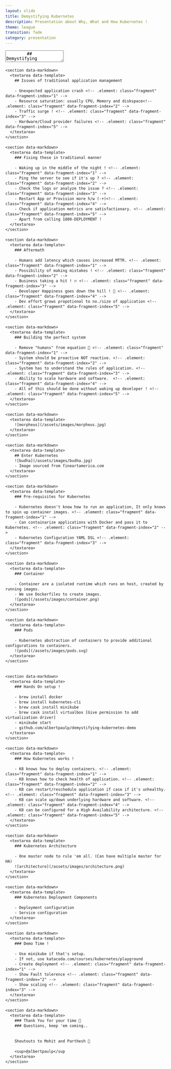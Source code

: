 ```yaml
---
layout: slide
title: Demystifying Kubernetes
description: Presentation about Why, What and How Kubernetes !
theme: league
transition: fade
category: presentation
---
```

<div class="reveal">
	<div class="slides">
    <section data-markdown>
      <textarea data-template>
        ## Demystifying Kubernetes
      </textarea>
    </section>

    <section data-markdown>
      <textarea data-template>
        ## Issues of traditional application management 

        - Unexpected application crash <!-- .element: class="fragment" data-fragment-index="1" -->
        - Resource saturation: usually CPU, Memory and diskspace<!-- .element: class="fragment" data-fragment-index="2" -->
        - Traffic surge ! <!-- .element: class="fragment" data-fragment-index="3" -->
        - Hardware/Cloud provider failures <!-- .element: class="fragment" data-fragment-index="5" -->
      </textarea>
    </section>

    <section data-markdown>
      <textarea data-template>
        ### Fixing these in traditional manner

        - Waking up in the middle of the night ! <!-- .element: class="fragment" data-fragment-index="1" -->
        - Ping the server to see if it's up ? <!-- .element: class="fragment" data-fragment-index="2" -->
        - Check the logs or analyze the issue ? <!-- .element: class="fragment" data-fragment-index="3" -->
        - Restart App or Provision more h/w (-+)<!-- .element: class="fragment" data-fragment-index="4" -->
        - Check if application metrics are satisfactionary. <!-- .element: class="fragment" data-fragment-index="5" -->
        - Apart from calling 1800-DEPLOYMENT !
      </textarea>
    </section>

    <section data-markdown>
      <textarea data-template>
        ### Aftermath

        - Humans add latency which causes increased MTTR. <!-- .element: class="fragment" data-fragment-index="1" -->
        - Possibility of making mistakes ! <!-- .element: class="fragment" data-fragment-index="2" -->
        - Business taking a hit ! 🔥 <!-- .element: class="fragment" data-fragment-index="3" -->
        - Developer Happiness goes down the hill ! 🤯 <!-- .element: class="fragment" data-fragment-index="4" -->
        - Dev effort grows propotional to no./size of application <!-- .element: class="fragment" data-fragment-index="5" -->
      </textarea>
    </section>

    <section data-markdown>
      <textarea data-template>
        ### Building the perfect system

        - Remove "humans" from equation 🤖 <!-- .element: class="fragment" data-fragment-index="1" -->
        - System should be proactive NOT reactive. <!-- .element: class="fragment" data-fragment-index="2" -->
        - System has to understand the rules of application. <!-- .element: class="fragment" data-fragment-index="3" -->
        - Ability to scale hardware and software.  <!-- .element: class="fragment" data-fragment-index="4" -->
        - All of this should be done without waking up developer ! <!-- .element: class="fragment" data-fragment-index="5" -->
      </textarea>
    </section>

    <section data-markdown>
      <textarea data-template>
        ![morpheus](/assets/images/morpheus.jpg)
      </textarea>
    </section>

    <section data-markdown>
      <textarea data-template>
        ## Enter Kubernetes
        ![budha](/assets/images/budha.jpg)
        - Image sourced from fineartamerica.com
      </textarea>
    </section>

    <section data-markdown>
      <textarea data-template>
        ### Pre-requisites for Kubernetes

        - Kubernetes doesn't know how to run an application, It only knows to spin up container images. <!-- .element: class="fragment" data-fragment-index="1" -->
        - Can containarize applications with Docker and pass it to Kubernetes. <!-- .element: class="fragment" data-fragment-index="2" -->
        - Kubernetes Configuration YAML DSL <!-- .element: class="fragment" data-fragment-index="3" -->
      </textarea>
    </section>

    <section data-markdown>
      <textarea data-template>
        ### Container

        - Container are a isolated runtime which runs on host, created by running images.
        - We use Dockerfiles to create images.
        ![pods](/assets/images/container.png)
      </textarea>
    </section>

    <section data-markdown>
      <textarea data-template>
        ### Pods

        - Kubernetes abstraction of containers to provide additional configurations to containers.
        ![pods](/assets/images/pods.svg)
      </textarea>
    </section>


    <section data-markdown>
      <textarea data-template>
        ### Hands On setup !

        - brew install docker
        - brew install kubernetes-cli
        - brew cask install minikube
        - brew cask install virtualbox [Give permission to add virtualization driver]
        - minikube start
        - github.com/albertpaulp/demystifying-kubernetes-demo
      </textarea>
    </section>

    <section data-markdown>
      <textarea data-template>
        ### How Kubernetes works !

        - K8 knows how to deploy containers. <!-- .element: class="fragment" data-fragment-index="1" -->
        - K8 knows how to check health of application. <!-- .element: class="fragment" data-fragment-index="2" -->
        - K8 can restart/reschedule application if case if it's unhealthy. <!-- .element: class="fragment" data-fragment-index="3" -->
        - K8 can scale up/down underlying hardware and software. <!-- .element: class="fragment" data-fragment-index="4" -->
        - K8 can be configured for a High Availability architecture. <!-- .element: class="fragment" data-fragment-index="5" -->
      </textarea>
    </section>

    <section data-markdown>
      <textarea data-template>
        ### Kubernetes Architecture

        - One master node to rule 'em all. (Can have multiple master for HA)
        ![architecture](/assets/images/architecture.png)
      </textarea>
    </section>

    <section data-markdown>
      <textarea data-template>
        ### Kubernetes Deployment Components

        - Deployment configuration
        - Service configuration
      </textarea>
    </section>

    <section data-markdown>
      <textarea data-template>
        ### Demo Time !

        - Use minikube if that's setup.
        - If not, use katacoda.com/courses/kubernetes/playground
        - Create deployment <!-- .element: class="fragment" data-fragment-index="1" -->
        - Show Fault tolerence <!-- .element: class="fragment" data-fragment-index="2" -->
        - Show scaling <!-- .element: class="fragment" data-fragment-index="3" -->
      </textarea>
    </section>

    <section data-markdown>
      <textarea data-template>
        ### Thank You for your time 🍪
        ### Questions, keep 'em coming..

        
        Shoutouts to Mohit and Parthesh 🍻

        <sup>@albertpaulp</sup
      </textarea>
    </section>
  </div>
</div>
